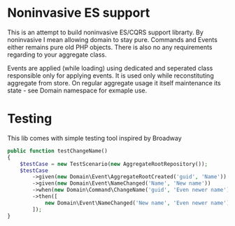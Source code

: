 Noninvasive ES support
======================

This is an attempt to build noninvasive ES/CQRS support librarty. By noninvasive I mean allowing domain to stay pure. Commands and Events either remains pure old PHP objects. There is also no any requirements regarding to your aggregate class.

Events are applied (while loading) using dedicated and seperated class responsible only for applying events. It is used only while reconstituting aggregate from store. On regular aggregate usage it itself maintenance its state - see Domain namespace for exmaple use. 



Testing
=======

This lib comes with simple testing tool inspired by Broadway
```php
public function testChangeName()
{
    $testCase = new TestScenario(new AggregateRootRepository());
    $testCase
        ->given(new Domain\Event\AggregateRootCreated('guid', 'Name'))
        ->given(new Domain\Event\NameChanged('Name', 'New name'))
        ->when(new Domain\Command\ChangeName('guid', 'Even newer name'))
        ->then([
            new Domain\Event\NameChanged('New name', 'Even newer name')
        ]);
}
```
